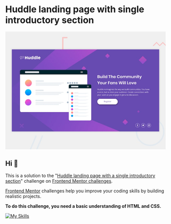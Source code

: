 # Huddle landing page with single introductory section

![Design preview for the Huddle landing page with single introductory section](./design/desktop-preview.jpg)

## Hi 👋

This is a solution to the "[Huddle landing page with a single introductory section](https://www.frontendmentor.io/challenges/huddle-landing-page-with-a-single-introductory-section-B_2Wvxgi0)" challenge on [Frontend Mentor challenges](https://www.frontendmentor.io/challenges).

[Frontend Mentor](https://www.frontendmentor.io) challenges help you improve your coding skills by building realistic projects.

**To do this challenge, you need a basic understanding of HTML and CSS.**

[![My Skills](https://skillicons.dev/icons?i=html,css)](https://skillicons.dev)